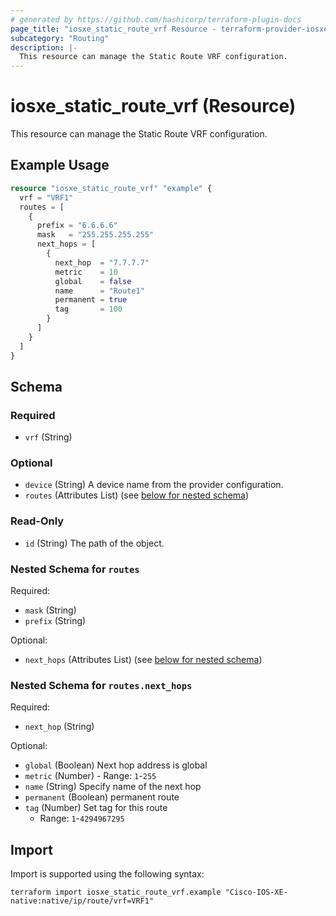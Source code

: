 ```yaml
---
# generated by https://github.com/hashicorp/terraform-plugin-docs
page_title: "iosxe_static_route_vrf Resource - terraform-provider-iosxe"
subcategory: "Routing"
description: |-
  This resource can manage the Static Route VRF configuration.
---
```


# iosxe_static_route_vrf (Resource)

This resource can manage the Static Route VRF configuration.

## Example Usage

```terraform
resource "iosxe_static_route_vrf" "example" {
  vrf = "VRF1"
  routes = [
    {
      prefix = "6.6.6.6"
      mask   = "255.255.255.255"
      next_hops = [
        {
          next_hop  = "7.7.7.7"
          metric    = 10
          global    = false
          name      = "Route1"
          permanent = true
          tag       = 100
        }
      ]
    }
  ]
}
```

<!-- schema generated by tfplugindocs -->
## Schema

### Required

- `vrf` (String)

### Optional

- `device` (String) A device name from the provider configuration.
- `routes` (Attributes List) (see [below for nested schema](#nestedatt--routes))

### Read-Only

- `id` (String) The path of the object.

<a id="nestedatt--routes"></a>
### Nested Schema for `routes`

Required:

- `mask` (String)
- `prefix` (String)

Optional:

- `next_hops` (Attributes List) (see [below for nested schema](#nestedatt--routes--next_hops))

<a id="nestedatt--routes--next_hops"></a>
### Nested Schema for `routes.next_hops`

Required:

- `next_hop` (String)

Optional:

- `global` (Boolean) Next hop address is global
- `metric` (Number) - Range: `1`-`255`
- `name` (String) Specify name of the next hop
- `permanent` (Boolean) permanent route
- `tag` (Number) Set tag for this route
  - Range: `1`-`4294967295`

## Import

Import is supported using the following syntax:

```shell
terraform import iosxe_static_route_vrf.example "Cisco-IOS-XE-native:native/ip/route/vrf=VRF1"
```
